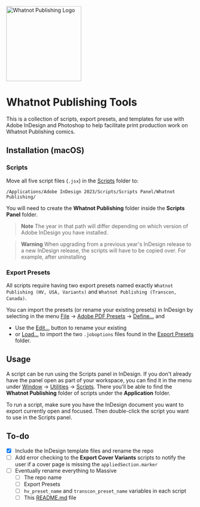 <picture>
  <source media="(prefers-color-scheme: dark)" srcset="https://files.rb.gd/whatnot_white.png">
  <source media="(prefers-color-scheme: light)" srcset="https://files.rb.gd/whatnot_black.png">
  <img alt="Whatnot Publishing Logo" src="https://files.rb.gd/whatnot_black.png" width="200">
</picture>


# Whatnot Publishing Tools

This is a collection of scripts, export presets, and templates for use with Adobe InDesign and Photoshop to help facilitate print production work on Whatnot Publishing comics.

## Installation (macOS)

### Scripts

Move all five script files (`.jsx`) in the [Scripts](/Scripts/) folder to:

```
/Applications/Adobe InDesign 2023/Scripts/Scripts Panel/Whatnot Publishing/
```

You will need to create the **Whatnot Publishing** folder inside the **Scripts Panel** folder.

> **Note**
> The year in that path will differ depending on which version of Adobe InDesign you have installed.

> **Warning**
When upgrading from a previous year's InDesign release to a new InDesign release, the scripts will have to be copied over. For example, after uninstalling 

### Export Presets

All scripts require having two export presets named exactly `Whatnot Publishing (HV, USA, Variants)` and `Whatnot Publishing (Transcon, Canada)`.

You can import the presets (or rename your existing presets) in InDesign by selecting in the menu <ins>File</ins> → <ins>Adobe PDF Presets</ins> → <ins>Define…</ins> and
	
* Use the <ins>Edit…</ins> button to rename your existing 
* or <ins>Load…</ins> to import the two `.joboptions` files found in the [Export Presets](/Export%20Presets/) folder.

## Usage

A script can be run using the Scripts panel in InDesign. If you don't already have the panel open as part of your workspace, you can find it in the menu under <ins>Window</ins> → <ins>Utilities</ins> → <ins>Scripts</ins>. There you'll be able to find the **Whatnot Publishing** folder of scripts under the **Application** folder.

To run a script, make sure you have the InDesign document you want to export currently open and focused. Then double-click the script you want to use in the Scripts panel.


## To-do

- [X] Include the InDesign template files and rename the repo
- [ ] Add error checking to the **Export Cover Variants** scripts to notify the user if a cover page is missing the `appliedSection.marker`
- [ ] Eventually rename everything to Massive
	- [ ] The repo name
	- [ ] Export Presets
	- [ ] `hv_preset_name` and `transcon_preset_name` variables in each script
	- [ ] This [README.md](README.md) file